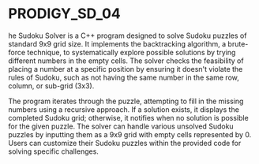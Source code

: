 # PRODIGY_SD_04
he Sudoku Solver is a C++ program designed to solve Sudoku puzzles of standard 9x9 grid size. It implements the backtracking algorithm, a brute-force technique, to systematically explore possible solutions by trying different numbers in the empty cells. The solver checks the feasibility of placing a number at a specific position by ensuring it doesn't violate the rules of Sudoku, such as not having the same number in the same row, column, or sub-grid (3x3).

The program iterates through the puzzle, attempting to fill in the missing numbers using a recursive approach. If a solution exists, it displays the completed Sudoku grid; otherwise, it notifies when no solution is possible for the given puzzle. The solver can handle various unsolved Sudoku puzzles by inputting them as a 9x9 grid with empty cells represented by 0. Users can customize their Sudoku puzzles within the provided code for solving specific challenges.
